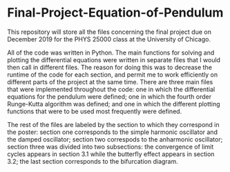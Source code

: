 # Final-Project-Equation-of-Pendulum


This repository will store all the files concerning the final project due on December 2019 for the PHYS 25000 class at the University of Chicago.



All of the code was written in Python. The main functions for solving and plotting the differential equations were written in
separate files that I would then call in different files. The reason for doing this was to decrease the runtime of the code 
for each section, and permit me to work efficiently on different parts of the project at the same time. There are three main 
files that were implemented throughout the code: one in which the differential equations for the pendulum were defined; one 
in which the fourth order Runge-Kutta algorithm was defined; and one in which the different plotting functions that were 
to be used most frequently were defined.

The rest of the files are labeled by the section to which they correspond in the poster: section one corresponds to 
the simple harmonic oscillator and the damped oscillator; section two correspods to the anharmonic oscillator; section three
was divided into two subsections: the convergence of limit cycles appears in section 3.1 while the butterfly effect appears 
in section 3.2; the last section corresponds to the bifurcation diagram.
